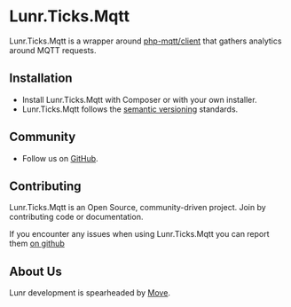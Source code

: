 # Lunr.Ticks.Mqtt

Lunr.Ticks.Mqtt is a wrapper around [php-mqtt/client][5] that gathers analytics around MQTT requests.

Installation
------------

* Install Lunr.Ticks.Mqtt with Composer or with your own installer.
* Lunr.Ticks.Mqtt follows the [semantic versioning][2] standards.

Community
---------

* Follow us on [GitHub][3].

Contributing
------------

Lunr.Ticks.Mqtt is an Open Source, community-driven project. Join by contributing code or documentation.

If you encounter any issues when using Lunr.Ticks.Mqtt you can report them [on github][4]

About Us
--------

Lunr development is spearheaded by [Move][1].

  [1]: https://moveagency.com
  [2]: https://semver.org
  [3]: https://github.com/lunr-php/lunr.ticks.mqtt
  [4]: https://github.com/lunr-php/lunr.ticks.mqtt/issues
  [5]: https://github.com/php-mqtt/client

